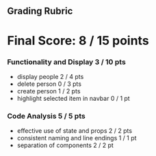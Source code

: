 ## Grading Rubric

# Final Score: 8 / 15 points

### Functionality and Display  3 / 10 pts

- display people 2 / 4 pts
- delete person 0 / 3 pts
- create person 1 / 2 pts
- highlight selected item in navbar 0 / 1 pt

### Code Analysis 5 / 5 pts
 
- effective use of state and props 2 / 2 pts
- consistent naming and line endings 1 / 1 pt
- separation of components 2 / 2 pt